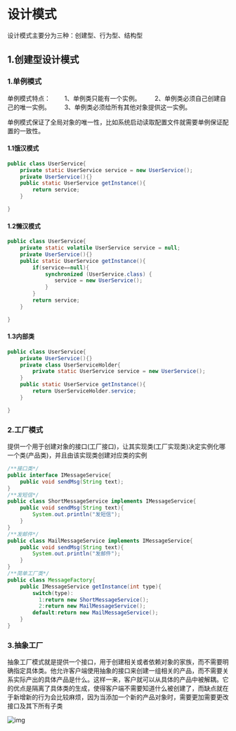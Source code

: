 # 设计模式

设计模式主要分为三种：创建型、行为型、结构型

## 1.创建型设计模式

### 1.单例模式

单例模式特点：
　　1、单例类只能有一个实例。
　　2、单例类必须自己创建自己的唯一实例。
　　3、单例类必须给所有其他对象提供这一实例。

单例模式保证了全局对象的唯一性，比如系统启动读取配置文件就需要单例保证配置的一致性。

#### 1.1饿汉模式

```java
public class UserService{
    private static UserService service = new UserService();
    private UserService(){}
    public static UserService getInstance(){
        return service;
    }

}
```

#### 1.2懒汉模式

```java
public class UserService{
    private static volatile UserService service = null;
    private UserService(){}
    public static UserService getInstance(){
        if(service==null){
            synchronized (UserService.class) {
			   service = new UserService();
		    }
        }
        return service;
    }

}
```

#### 1.3内部类

```java
public class UserService{
    private UserService(){}
    private class UserServiceHolder{
        private static UserService service = new UserService();
    }
    public static UserService getInstance(){
        return UserServiceHolder.service;
    }

}
```

### 2.工厂模式

提供一个用于创建对象的接口(工厂接口)，让其实现类(工厂实现类)决定实例化哪一个类(产品类)，并且由该实现类创建对应类的实例

```java
/**接口类*/
public interface IMessageService{
    public void sendMsg(String text);
}
/**发短信*/
public class ShortMessageService implements IMessageService{
    public void sendMsg(String text){
        System.out.println("发短信");
    }
}
/**发邮件*/
public class MailMessageService implements IMessageService{
    public void sendMsg(String text){
        System.out.println("发邮件");
    }
}
/**简单工厂类*/
public class MessageFactory{
    public IMessageService getInstance(int type){
        switch(type):
          1:return new ShortMessageService();
          2:return new MailMessageService();
        default:return new MailMessageService();
    }
}
```

### 3.抽象工厂

抽象工厂模式就是提供一个接口，用于创建相关或者依赖对象的家族，而不需要明确指定具体类。他允许客户端使用抽象的接口来创建一组相关的产品，而不需要关系实际产出的具体产品是什么。这样一来，客户就可以从具体的产品中被解耦。它的优点是隔离了具体类的生成，使得客户端不需要知道什么被创建了，而缺点就在于新增新的行为会比较麻烦，因为当添加一个新的产品对象时，需要更加需要更改接口及其下所有子类

![img](http://hi.csdn.net/attachment/201203/16/0_1331859200u1VV.gif)